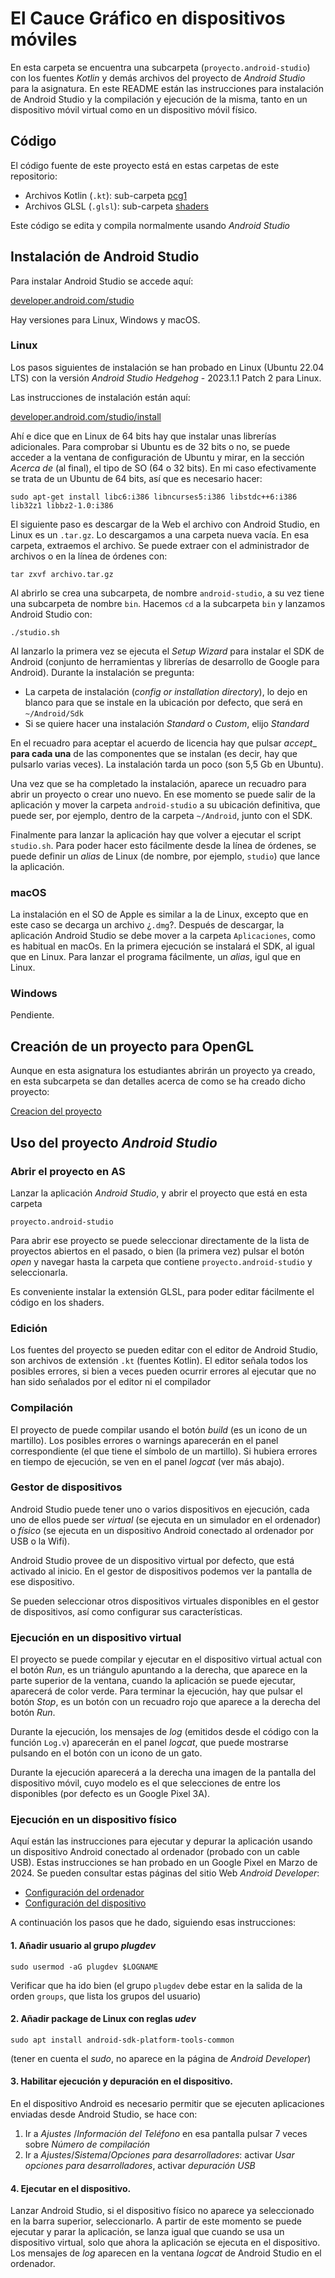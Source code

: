# El Cauce Gráfico en dispositivos móviles 

En esta carpeta se encuentra una subcarpeta (`proyecto.android-studio`) con los fuentes _Kotlin_ y demás archivos del proyecto de _Android Studio_ para la asignatura. En este README están las instrucciones para instalación de Android Studio y la compilación y ejecución de la misma, tanto en un dispositivo móvil virtual como en un dispositivo móvil físico.

## Código 

El código fuente de este proyecto está en estas carpetas de este repositorio:

   - Archivos Kotlin (`.kt`): sub-carpeta [pcg1](proyecto.android-studio/app/src/main/java/mds/pcg1)
   - Archivos GLSL (`.glsl`): sub-carpeta [shaders](proyecto.android-studio/app/src/main/assets/shaders)

Este código se edita y compila normalmente usando _Android Studio_

## Instalación de Android Studio 


Para instalar Android Studio se accede aquí: 

 
 [developer.android.com/studio](https://developer.android.com/studio)
 
 Hay versiones para Linux, Windows y macOS.

### Linux

 Los pasos siguientes de instalación se han probado en Linux (Ubuntu 22.04 LTS) con la versión <i>Android Studio Hedgehog</i> - 2023.1.1 Patch 2 para Linux.


Las instrucciones de instalación están aquí:

[developer.android.com/studio/install](https://developer.android.com/studio/install)

Ahí e dice que en Linux de 64 bits hay que instalar unas librerías adicionales. Para comprobar si Ubuntu es de 32 bits o no, se puede acceder a la ventana de configuración de Ubuntu y mirar, en la sección _Acerca de_ (al final), el tipo de SO (64 o 32 bits). En mi caso efectivamente se trata de un Ubuntu de 64 bits, así que es necesario hacer:

``` 
sudo apt-get install libc6:i386 libncurses5:i386 libstdc++6:i386 lib32z1 libbz2-1.0:i386
``` 

El siguiente paso es descargar de la Web el archivo con Android Studio, en Linux es un `.tar.gz`. Lo descargamos a una carpeta nueva vacía. En esa carpeta, extraemos el archivo. Se puede extraer con el administrador de archivos o en la línea de órdenes con:

```
tar zxvf archivo.tar.gz
```

Al abrirlo se crea una subcarpeta, de nombre `android-studio`, a su vez tiene una subcarpeta de nombre `bin`. Hacemos `cd` a la subcarpeta `bin` y lanzamos Android Studio con:

```
./studio.sh
```

Al lanzarlo la primera vez se ejecuta el _Setup Wizard_ para instalar el SDK de Android (conjunto de herramientas y librerías de desarrollo de Google para Android). Durante la instalación se pregunta:

  -  La carpeta de instalación (<i>config or installation directory</i>), lo dejo en blanco para que se instale en la ubicación por defecto, que será 
  en `~/Android/Sdk` 
  - Si se quiere hacer una instalación  _Standard_ o _Custom_, elijo _Standard_ 

En el recuadro para aceptar el acuerdo de licencia hay que pulsar _accept__ **para cada una**  de las componentes que se instalan (es decir, hay que pulsarlo varias veces). La instalación tarda un poco (son 5,5 Gb en Ubuntu).

Una vez que se ha completado la instalación, aparece un recuadro para abrir un proyecto o crear uno nuevo. En ese momento se puede salir de la aplicación y mover la carpeta `android-studio` a su ubicación definitiva, que puede ser, por ejemplo, dentro de la carpeta `~/Android`, junto con el SDK. 

Finalmente para lanzar la aplicación hay que volver a ejecutar el script `studio.sh`. Para poder hacer esto fácilmente desde la línea de órdenes, se puede definir un _alias_ de Linux (de nombre, por ejemplo, `studio`) que lance la aplicación.

### macOS

La instalación en el SO de Apple es similar a la de Linux, excepto que en este caso se decarga un archivo ¿`.dmg`?. Después de descargar, la aplicación Android Studio se debe mover a la carpeta `Aplicaciones`, como es habitual en macOs. En la primera ejecución se instalará el SDK, al igual que en Linux. Para lanzar el programa fácilmente, un _alias_, igul que en Linux.

### Windows 

Pendiente.

## Creación de un proyecto para OpenGL 

Aunque en esta asignatura los estudiantes abrirán un proyecto ya creado, en esta subcarpeta se dan detalles acerca de como se ha creado dicho proyecto: 

[Creacion del proyecto](README-crea.md)

## Uso del proyecto _Android Studio_


### Abrir el proyecto en AS 


Lanzar la aplicación _Android Studio_, y abrir el proyecto que está en esta carpeta 

``` 
proyecto.android-studio
``` 

Para abrir ese proyecto se puede seleccionar directamente de la lista de proyectos abiertos en el pasado, o bien (la primera vez) pulsar el botón _open_ y navegar hasta la carpeta que contiene `proyecto.android-studio` y seleccionarla.

Es conveniente instalar la extensión GLSL, para poder editar fácilmente el código en los shaders.

### Edición

Los fuentes del proyecto se pueden editar con el editor de Android Studio, son archivos de extensión `.kt` (fuentes Kotlin). El editor señala todos los posibles errores, si bien a veces pueden ocurrir errores al ejecutar que no han sido señalados por el editor ni el compilador

### Compilación 

El proyecto de puede compilar usando el botón _build_ (es un icono de un martillo). Los posibles errores o warnings aparecerán en el panel correspondiente (el que tiene el símbolo de un martillo). Si hubiera errores en tiempo de ejecución, se ven en el panel _logcat_ (ver más abajo).


### Gestor de dispositivos 

Android Studio puede tener uno o varios dispositivos en ejecución, cada uno de ellos puede ser _virtual_ (se ejecuta en un simulador en el ordenador) o _físico_ (se ejecuta en un dispositivo Android conectado al ordenador por USB o la Wifi). 

Android Studio provee de un dispositivo virtual por defecto, que está activado al inicio. En el gestor de dispositivos podemos ver la pantalla de ese dispositivo.

Se pueden seleccionar otros dispositivos virtuales disponibles en el gestor de dispositivos, así como configurar sus características.

### Ejecución en un dispositivo virtual

El proyecto se puede compilar y ejecutar en el dispositivo virtual actual con el botón _Run_, es un triángulo apuntando a la derecha, que aparece en la parte superior de la ventana, cuando la aplicación se puede ejecutar, aparecerá de color verde. Para terminar la ejecución, hay que pulsar el botón _Stop_, es un botón con un recuadro rojo que aparece a la derecha del botón _Run_. 

Durante la ejecución, los mensajes de _log_ (emitidos desde el código con la función `Log.v`) aparecerán en el panel _logcat_, que puede mostrarse pulsando en el botón con un icono de un gato. 

Durante la ejecución aparecerá a la derecha una imagen de la pantalla del dispositivo móvil, cuyo modelo es el que selecciones de entre los disponibles (por defecto es un Google Pixel 3A).

### Ejecución en un dispositivo físico

Aquí están las instrucciones para ejecutar y depurar la aplicación usando un dispositivo Android conectado al ordenador (probado con un cable USB).
Estas instrucciones se han probado en un Google Pixel en Marzo de 2024. Se pueden consultar estas páginas del sitio Web _Android Developer_: 

  - [Configuración del ordenador](https://developer.android.com/studio/run/device)
  - [Configuración del dispositivo](https://developer.android.com/codelabs/basic-android-kotlin-compose-connect-device)


A continuación los pasos que he dado, siguiendo esas instrucciones:

#### 1. Añadir usuario al grupo _plugdev_ 

```
sudo usermod -aG plugdev $LOGNAME
``` 

Verificar que ha ido bien (el grupo `plugdev` debe estar en la salida de la orden `groups`, que lista los grupos del usuario)

#### 2. Añadir package de Linux con reglas _udev_

```
sudo apt install android-sdk-platform-tools-common
```

(tener en cuenta el _sudo_, no aparece en la página de _Android Developer_)

#### 3. Habilitar ejecución y depuración en el dispositivo. 

En el dispositivo Android es necesario permitir que se ejecuten aplicaciones enviadas desde Android Studio, se hace con:

  1. Ir a _Ajustes_ /_Información del Teléfono_  en esa pantalla pulsar 7 veces sobre _Número de compilación_
  2. Ir a  _Ajustes_/_Sistema_/_Opciones para desarrolladores_:  activar _Usar opciones para desarrolladores_, activar _depuración USB_


#### 4. Ejecutar en el dispositivo.

Lanzar Android Studio, si el dispositivo físico no aparece ya seleccionado en la barra superior, seleccionarlo. 
A partir de este momento se puede ejecutar y parar la aplicación, se lanza igual que cuando se usa un dispositivo virtual, solo que ahora la aplicación se ejecuta en el dispositivo. Los mensajes de _log_ aparecen en la ventana _logcat_ de Android Studio en el ordenador.















